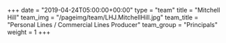 +++
date = "2019-04-24T05:00:00+00:00"
type = "team"
title = "Mitchell Hill"
team_img = "/pageimg/team/LHJ.MitchellHill.jpg"
team_title = "Personal Lines / Commercial Lines Producer"
team_group = "Principals"
weight = 1
+++